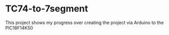 # TC74-to-7segment
This project shows my progress over creating the project via Arduino to the PIC18F14K50

